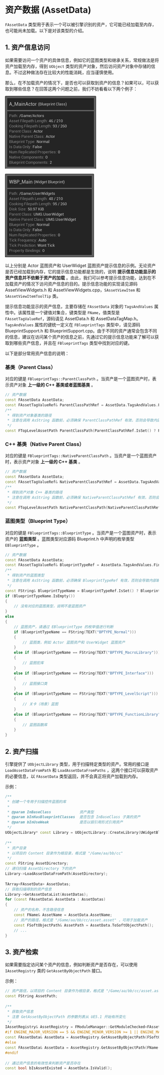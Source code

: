 # 资产数据 (AssetData)

`FAssetData` 类型用于表示一个可以被引擎识别的资产，它可能已经加载至内存，也可能尚未加载。以下是对该类型的介绍。


## 1. 资产信息访问

如果需要访问一个资产的具体信息，例如它的蓝图类型和继承关系，常规做法是将资产加载至内存，得到 `UObject` 类型的资产对象，然后访问资产对象中存储的信息。不过这种做法存在比较大的性能消耗，应当谨慎使用。

那么，在不加载资产的情况下，是否也可以获取到资产的信息？如果可以，可以获取到哪些信息？在回答这两个问题之前，我们不妨看看以下两个例子：

![](asset_data/actor_asset_tooltip.png)

![](asset_data/userwidget_asset_tooltip.png)

以上分别是 Actor 蓝图资产和 UserWidget 蓝图资产提示信息的示例。无论资产是否已经加载到内存，它的提示信息功能都是生效的，说明 **提示信息功能显示的资产信息并不依赖于资产的加载** 。由此，我们可以参考提示信息功能，达到在不加载资产的情况下访问资产信息的目的。提示信息功能的实现请见源码 AssetViewWidgets\.h 和 AssetViewWidgets\.cpp，`SAssetViewItem` 和 `SAssetViewItemToolTip` 类。

提示信息功能显示的资产信息，主要存储在 `FAssetData` 对象的 `TagsAndValues` 属性中。该属性是一个键值对集合，键类型是 `FName`，值类型是 `FAssetTagValueRef`，源码请见 AssetData\.h 和 AssetDataTagMap\.h。`TagsAndValues` 属性的键统一定义在 `FBlueprintTags` 类型中，请见源码 BlueprintSupport\.h 和 BlueprintSupport\.cpp。由于不同的资产通常会包含不同的信息，建议在访问某个资产的信息之前，先通过它的提示信息功能来了解可以获取到哪些资产信息，并且在 `FBlueprintTags` 类型中找到对应的键。

以下是部分常用资产信息的说明：

### 基类（Parent Class）

对应的键是 `FBlueprintTags::ParentClassPath` 。当资产是一个蓝图资产时，表示资产对象 **上一级的 C\+\+ 基类或者蓝图基类** 。

```cpp
// 资产数据
const FAssetData AssetData;
const FAssetTagValueRef& ParentClassPathRef = AssetData.TagsAndValues.FindTag(FBlueprintTags::ParentClassPath);
/**
 * 得到资产对象基类的路径
 * 注意在调用 AsString 函数前，必须确保 ParentClassPathRef 有效，否则会导致内部断言失败
 */
const FTopLevelAssetPath ParentClassPath(ParentClassPathRef.IsSet() ? ParentClassPathRef.AsString() : FString());
```

### C++ 基类（Native Parent Class）

对应的键是 `FBlueprintTags::NativeParentClassPath` 。当资产是一个蓝图资产时，表示资产对象 **上一级的 C\+\+ 基类** 。

```cpp
// 资产数据
const FAssetData AssetData;
const FAssetTagValueRef& NativeParentClassPathRef = AssetData.TagsAndValues.FindTag(FBlueprintTags::NativeParentClassPath);
/**
 * 得到资产对象 C++ 基类的路径
 * 注意在调用 AsString 函数前，必须确保 NativeParentClassPathRef 有效，否则会导致内部断言失败
 */
const FTopLevelAssetPath NativeParentClassPath(NativeParentClassPathRef.IsSet() ? NativeParentClassPathRef.AsString() : FString());
```

### 蓝图类型（Blueprint Type）

对应的键是 `FBlueprintTags::BlueprintType` 。当资产是一个蓝图资产时，表示资产的 **蓝图类型** 。蓝图类型对应源码 Blueprint\.h 中声明的枚举类型 `EBlueprintType` 。

```cpp
// 资产数据
const FAssetData AssetData;
const FAssetTagValueRef& BlueprintTypeRef = AssetData.TagsAndValues.FindTag(FBlueprintTags::BlueprintType);
/**
 * 得到资产的蓝图类型
 * 注意在调用 AsString 函数前，必须确保 BlueprintTypeRef 有效，否则会导致内部断言失败
 */
const FString& BlueprintTypeName = BlueprintTypeRef.IsSet() ? BlueprintTypeRef.AsString() : FString();
if (BlueprintTypeName.IsEmpty())
{
    // 没有对应的蓝图类型，说明不是蓝图资产
}
else
{
    // 蓝图资产，请通过 EBlueprintType 的枚举值进行判断
    if (BlueprintTypeName == FString(TEXT("BPTYPE_Normal")))
    {
        // 蓝图类，例如 Actor 蓝图资产和 UserWidget 蓝图资产
    }
    else if (BlueprintTypeName == FString(TEXT("BPTYPE_MacroLibrary")))
    {
        // 蓝图宏库
    }
    else if (BlueprintTypeName == FString(TEXT("BPTYPE_Interface")))
    {
        // 蓝图接口类
    }
    else if (BlueprintTypeName == FString(TEXT("BPTYPE_LevelScript")))
    {
        // 关卡（场景）蓝图
    }
    else if (BlueprintTypeName == FString(TEXT("BPTYPE_FunctionLibrary")))
    {
        // 蓝图函数库
    }
}
```


## 2. 资产扫描

引擎提供了 `UObjectLibrary` 类型，用于扫描特定类型的资产。常用的接口是 `LoadAssetDataFromPath` 和 `LoadAssetDataFromPaths` ，这两个接口可以获取资产的必要信息，以 `FAssetData` 类型返回，并不会真正将资产加载到内存。

示例：

```cpp
/**
 * 创建一个专用于扫描控件蓝图的库
 *
 * @param InBaseClass             资产类型
 * @param bInHasBlueprintClasses  是否包含 InBaseClass 子类的资产
 * @param bInUseWeak              是否以弱引用形式引用资产
 */
UObjectLibrary* const Library = UObjectLibrary::CreateLibrary(UWidgetBlueprint::StaticClass(), true, true);

/**
 * 资产目录
 * 以项目的 Content 目录作为根目录，格式是 "/Game/aa/bb/cc"
 */
const FString AssetDirectory;
// 递归扫描 AssetDirectory 下的资产
Library->LoadAssetDataFromPath(AssetDirectory);

TArray<FAssetData> AssetDatas;
// 获取扫描得到的资产信息
Library->GetAssetDataList(AssetDatas);
for (const FAssetData& AssetData : AssetDatas)
{
    // 资产的名称，不含路径信息
    const FName& AssetName = AssetData.AssetName;
    // 资产的路径，格式是 "/Game/aa/bb/cc/asset.asset" ，可用于加载资产
    const FSoftObjectPath& AssetPath = AssetData.ToSoftObjectPath();
    // ...
}
```


## 3. 资产检索

如果需要指定访问某个资产的信息，例如判断资产是否存在，可以使用 `IAssetRegistry` 类的 `GetAssetByObjectPath` 接口。

示例：

```cpp
// 资产路径，以项目的 Content 目录作为根目录，格式是 "/Game/aa/bb/cc/asset.asset"
const FString AssetPath;

/**
 * 获取资产信息
 * 注意 GetAssetByObjectPath 的参数列表从 UE5.1 开始有所变化
 */
IAssetRegistry& AssetRegistry = FModuleManager::GetModuleChecked<FAssetRegistryModule>(FName(TEXT("AssetRegistry"))).Get();
#if ENGINE_MAJOR_VERSION == 5 && ENGINE_MINOR_VERSION >= 1 || ENGINE_MAJOR_VERSION > 5
const FAssetData& AssetData = AssetRegistry.GetAssetByObjectPath(FSoftObjectPath(AssetPath));
#else
const FAssetData& AssetData = AssetRegistry.GetAssetByObjectPath(FName(AssetPath));
#endif

// 通过资产信息的有效性来判断资产是否存在
const bool bIsAssetExisted = AssetData.IsValid();
```
